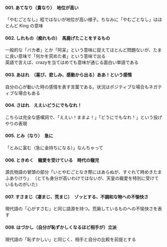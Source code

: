 #### 001. あてなり（貴なり）　地位が高い
「やむごとなし」程ではないが地位が高い様子。ちなみに「やむごとなし」はほとんど King の意味

#### 002. しれもの（痴れもの）　馬鹿げたことをするもの
一般的な「バカ者」とか「阿呆」という意味に捉えてほとんど問題ないが、たまに良い意味で「何かを究めた者」という意味で出る  
英語で言えば、crazyを当てはめても意味が通じる面白い単語である

#### 003. あはれ　（喜び、悲しみ、感動から出る）ああ！という感情
自分の心が動いた時の感情を表す言葉である。状況はポジティブな場合もネガティブな場合もある

#### 004. さはれ　ええいどうにでもなれ！
こちらは完全な感嘆詞で、「ええい！ままよ！」「どうにでもなれ！」という投げやりの表現

#### 005. とみ（なり）　急に
「とみに富む（急に金持ちになる）」なんちゃって

#### 006. ときめく　寵愛を受けている　時代の寵児
源氏物語の冒頭の部分「いとやむごとなき際にはあらぬが、すぐれて時めきたまふありけり」
（とても身分が高いわけではないが、天皇の寵愛を特別に受けているものがいた）

#### 007. すさまじ（凄まじ、荒まじ）　ゾッとする、不調和な物への不愉快さ
現代語の「心がすさむ」と同じ語源を持つ。荒廃しているものへの不愉快さを表す

#### 008. はづかし（自分が恥ずかしくなるほど相手が）立派
現代語の「恥ずかしい」と同じく、相手と自分の比較を前提とする